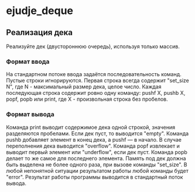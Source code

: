 # ejudje_deque

## Реализация дека
Реализуйте дек (двустороннюю очередь), используя только массив.
### Формат ввода
На стандартном потоке ввода задаётся последовательность команд. Пустые
строки игнорируются.
Первая строка всегда содержит "set_size N", где N - максимальный размер
дека, целое число.
Каждая последующая строка содержит ровно одну команду: pushf X, pushb X,
popf, popb или print, где X - произвольная строка без пробелов.
### Формат вывода
Команда print выводит содержимое дека одной строкой, значения разделяются
пробелами. Если дек пуст, то выводится "empty".
Команда pushb добавляет элемент в конец дека, а pushf — в начало.
В случае переполнения дека выводится "overflow".
Команда popf извлекает и выводит первый элемент или "underflow", если дек
пуст. Команда popb делает то же самое для последнего элемента.
Память под дек должна быть выделена не более одного раза, при вызове
команды "set_size".
В любой непонятной ситуации результатом работы любой команды будет
"error".
Результат работы программы выводится в стандартный поток вывода.
